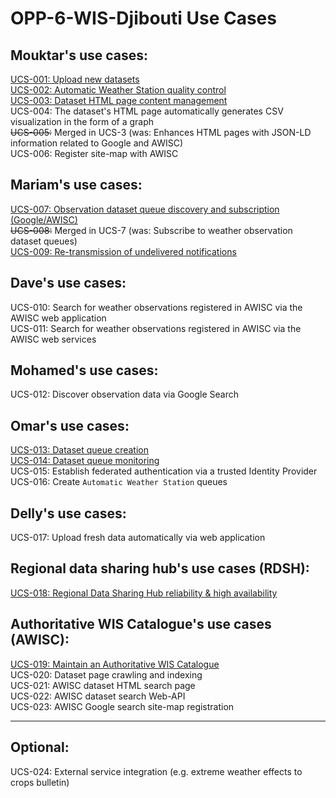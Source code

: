 # OPP-6-WIS-Djibouti Use Cases

## Mouktar's use cases:

[UCS-001: Upload new datasets](https://github.com/OpenWIS/djibouti/issues/1)  
[UCS-002: Automatic Weather Station quality control](https://github.com/OpenWIS/djibouti/issues/3)  
[UCS-003: Dataset HTML page content management](https://github.com/OpenWIS/djibouti/issues/4)  
UCS-004: The dataset's HTML page automatically generates CSV visualization in the form of a graph  
~~UCS-005:~~ Merged in UCS-3 (was: Enhances HTML pages with JSON-LD information related to Google and AWISC)  
UCS-006: Register site-map with AWISC  

## Mariam's use cases:  
[UCS-007: Observation dataset queue discovery and subscription (Google/AWISC)](https://github.com/OpenWIS/djibouti/issues/5)  
~~UCS-008:~~ Merged in UCS-7 (was: Subscribe to weather observation dataset queues)  
[UCS-009: Re-transmission of undelivered notifications](https://github.com/OpenWIS/djibouti/issues/7)  

## Dave's use cases:  
UCS-010: Search for weather observations registered in AWISC via the AWISC web application  
UCS-011: Search for weather observations registered in AWISC via the AWISC web services

## Mohamed's use cases:  
UCS-012: Discover observation data via Google Search  

## Omar's use cases:  
[UCS-013: Dataset queue creation](https://github.com/OpenWIS/djibouti/issues/8)  
[UCS-014: Dataset queue monitoring](https://github.com/OpenWIS/djibouti/issues/9)  
UCS-015: Establish federated authentication via a trusted Identity Provider  
UCS-016: Create `Automatic Weather Station` queues  

## Delly's use cases:  
UCS-017: Upload fresh data automatically via web application  

## Regional data sharing hub's use cases (RDSH):  
[UCS-018: Regional Data Sharing Hub reliability & high availability](https://github.com/OpenWIS/djibouti/issues/10)  

## Authoritative WIS Catalogue's use cases (AWISC):  
[UCS-019: Maintain an Authoritative WIS Catalogue](https://github.com/OpenWIS/djibouti/issues/11)  
UCS-020: Dataset page crawling and indexing  
UCS-021: AWISC dataset HTML search page  
UCS-022: AWISC dataset search Web-API  
UCS-023: AWISC Google search site-map registration   

---

## Optional:  
UCS-024: External service integration (e.g. extreme weather effects to crops bulletin)  

